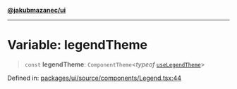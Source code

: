 [**@jakubmazanec/ui**](../README.md)

---

# Variable: legendTheme

> `const` **legendTheme**: `ComponentTheme`\<_typeof_
> [`useLegendTheme`](../functions/useLegendTheme.md)\>

Defined in:
[packages/ui/source/components/Legend.tsx:44](https://github.com/jakubmazanec/tools/blob/0373298af23ca7b778987184cd6fcccd21ae54be/packages/ui/source/components/Legend.tsx#L44)
